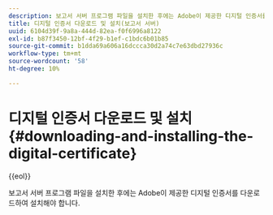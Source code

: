 ```yaml
---
description: 보고서 서버 프로그램 파일을 설치한 후에는 Adobe이 제공한 디지털 인증서를 다운로드하여 설치해야 합니다.
title: 디지털 인증서 다운로드 및 설치(보고서 서버)
uuid: 6104d39f-9a8a-444d-82ea-f0f6996a8122
exl-id: b87f3450-12bf-4f29-b1ef-c1bdc6b01b85
source-git-commit: b1dda69a606a16dccca30d2a74c7e63dbd27936c
workflow-type: tm+mt
source-wordcount: '58'
ht-degree: 10%

---
```


# 디지털 인증서 다운로드 및 설치{#downloading-and-installing-the-digital-certificate}

{{eol}}

보고서 서버 프로그램 파일을 설치한 후에는 Adobe이 제공한 디지털 인증서를 다운로드하여 설치해야 합니다.
